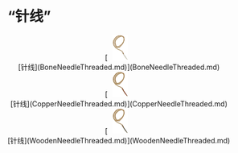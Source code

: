 # “针线”  
<div style="display:inline-block"><div class="gamedatalist" style="text-align:center;;min-height:0px;"><div style="text-align:center;">[<div style="width:50px;display:inline-block;text-align:center"><img decoding="async" src="../wiki/Sprite/ThreadedNeedle.png" href="a.md" style="max-width:50px;max-height:50px;"></div><br>[针线](BoneNeedleThreaded.md)](BoneNeedleThreaded.md)</div></div><div class="gamedatalist" style="text-align:center;;min-height:0px;"><div style="text-align:center;">[<div style="width:50px;display:inline-block;text-align:center"><img decoding="async" src="../wiki/Sprite/ThreadedNeedleCopper.png" href="a.md" style="max-width:50px;max-height:50px;"></div><br>[针线](CopperNeedleThreaded.md)](CopperNeedleThreaded.md)</div></div><div class="gamedatalist" style="text-align:center;;min-height:0px;"><div style="text-align:center;">[<div style="width:50px;display:inline-block;text-align:center"><img decoding="async" src="../wiki/Sprite/ThreadedNeedleWood.png" href="a.md" style="max-width:50px;max-height:50px;"></div><br>[针线](WoodenNeedleThreaded.md)](WoodenNeedleThreaded.md)</div></div></div>  
  


<script>document.title="“针线” - 卡牌生存百科 Card Survival Wiki";</script>